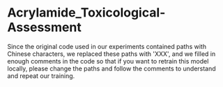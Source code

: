 # Acrylamide_Toxicological-Assessment
Since the original code used in our experiments contained paths with Chinese characters, we replaced these paths with 'XXX', and we filled in enough comments in the code so that if you want to retrain this model locally, please change the paths and follow the comments to understand and repeat our training.
